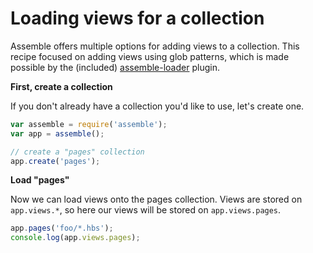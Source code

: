 # Loading views for a collection

Assemble offers multiple options for adding views to a collection. This recipe focused on adding views using glob patterns, which is made possible by the (included) [assemble-loader](https://github.com/assemble/assemble-loader) plugin.

**First, create a collection**

If you don't already have a collection you'd like to use, let's create one.

```js
var assemble = require('assemble');
var app = assemble();

// create a "pages" collection
app.create('pages');
```

**Load "pages"**

Now we can load views onto the pages collection. Views are stored on `app.views.*`, so here our views will be stored on `app.views.pages`.

```js
app.pages('foo/*.hbs');
console.log(app.views.pages);
```
